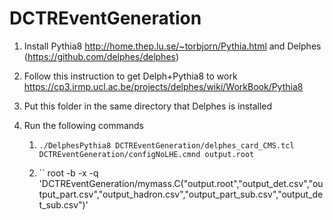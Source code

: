 # DCTREventGeneration

1. Install Pythia8 http://home.thep.lu.se/~torbjorn/Pythia.html and Delphes (https://github.com/delphes/delphes)

2. Follow this instruction to get Delph+Pythia8 to work https://cp3.irmp.ucl.ac.be/projects/delphes/wiki/WorkBook/Pythia8

3. Put this folder in the same directory that Delphes is installed

4. Run the following commands

	1. `./DelphesPythia8 DCTREventGeneration/delphes_card_CMS.tcl DCTREventGeneration/configNoLHE.cmnd output.root`

	2. ``	root -b -x -q 'DCTREventGeneration/mymass.C("output.root","output_det.csv","output_part.csv","output_hadron.csv","output_part_sub.csv","output_det_sub.csv")'